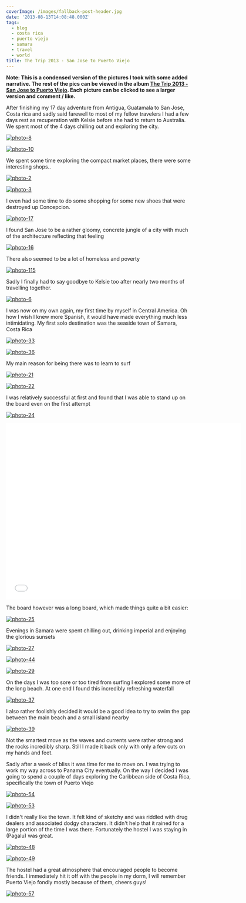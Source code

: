 ```yaml
---
coverImage: /images/fallback-post-header.jpg
date: '2013-08-13T14:08:48.000Z'
tags:
  - blog
  - costa rica
  - puerto viejo
  - samara
  - travel
  - world
title: The Trip 2013 - San Jose to Puerto Viejo
---
```


**Note: This is a condensed version of the pictures I took with some added narrative. The rest of the pics can be viewed in the album [The Trip 2013 - San Jose to Puerto Viejo](https://www.facebook.com/media/set/?set=a.10151813853231031.1073741843.593661030&type=1&l=0b304b75a9). Each picture can be clicked to see a larger version and comment / like.**

<!-- more -->

After finishing my 17 day adventure from Antigua, Guatamala to San Jose, Costa rica and sadly said farewell to most of my fellow travelers I had a few days rest as recuperation with Kelsie before she had to return to Australia. We spent most of the 4 days chilling out and exploring the city.

[![photo-8](/wp-content/uploads/2013/08/photo-812.jpg)](https://www.facebook.com/photo.php?fbid=10151813854751031&set=a.10151813853231031.1073741843.593661030&type=3&theater)

[![photo-10](/wp-content/uploads/2013/08/photo-1010.jpg)](https://www.facebook.com/photo.php?fbid=10151813855066031&set=a.10151813853231031.1073741843.593661030&type=3&theater)

We spent some time exploring the compact market places, there were some interesting shops..

[![photo-2](/wp-content/uploads/2013/08/photo-212.jpg)](https://www.facebook.com/photo.php?fbid=10151813853811031&set=a.10151813853231031.1073741843.593661030&type=3&theater)

[![photo-3](/wp-content/uploads/2013/08/photo-312.jpg)](https://www.facebook.com/photo.php?fbid=10151813853926031&set=a.10151813853231031.1073741843.593661030&type=3&theater)

I even had some time to do some shopping for some new shoes that were destroyed up Concepcion.

[![photo-17](/wp-content/uploads/2013/08/photo-172.jpg)](https://www.facebook.com/photo.php?fbid=10151813855606031&set=a.10151813853231031.1073741843.593661030&type=3&theater)

I found San Jose to be a rather gloomy, concrete jungle of a city with much of the architecture reflecting that feeling

[![photo-16](/wp-content/uploads/2013/08/photo-162.jpg)](https://www.facebook.com/photo.php?fbid=10151813855596031&set=a.10151813853231031.1073741843.593661030&type=3&theater)

There also seemed to be a lot of homeless and poverty

[![photo-115](/wp-content/uploads/2013/08/photo-115.jpg)](https://www.facebook.com/photo.php?fbid=10151813855341031&set=a.10151813853231031.1073741843.593661030&type=3&theater)

Sadly I finally had to say goodbye to Kelsie too after nearly two months of travelling together.

[![photo-6](/wp-content/uploads/2013/08/photo-612.jpg)](https://www.facebook.com/photo.php?fbid=10151813854341031&set=a.10151813853231031.1073741843.593661030&type=3&theater)

I was now on my own again, my first time by myself in Central America. Oh how I wish I knew more Spanish, it would have made everything much less intimidating. My first solo destination was the seaside town of Samara, Costa Rica

[![photo-33](/wp-content/uploads/2013/08/photo-332.jpg)](https://www.facebook.com/photo.php?fbid=10151813857936031&set=a.10151813853231031.1073741843.593661030&type=3&theater)

[![photo-36](/wp-content/uploads/2013/08/photo-362.jpg)](https://www.facebook.com/photo.php?fbid=10151813858241031&set=a.10151813853231031.1073741843.593661030&type=3&theater)

My main reason for being there was to learn to surf

[![photo-21](/wp-content/uploads/2013/08/photo-213.jpg)](https://www.facebook.com/photo.php?fbid=10151813856511031&set=a.10151813853231031.1073741843.593661030&type=3&theater)

[![photo-22](/wp-content/uploads/2013/08/photo-222.jpg)](https://www.facebook.com/photo.php?fbid=10151813856501031&set=a.10151813853231031.1073741843.593661030&type=3&theater)

I was relatively successful at first and found that I was able to stand up on the board even on the first attempt

[![photo-24](/wp-content/uploads/2013/08/photo-242.jpg)](https://www.facebook.com/photo.php?fbid=10151813856891031&set=a.10151813853231031.1073741843.593661030&type=3&theater)

<iframe width="640" height="480" src="//www.youtube.com/embed/bZDl5EPX2vQ" frameborder="0" allowfullscreen></iframe>

The board however was a long board, which made things quite a bit easier:

[![photo-25](/wp-content/uploads/2013/08/photo-252.jpg)](https://www.facebook.com/photo.php?fbid=10151813857001031&set=a.10151813853231031.1073741843.593661030&type=3&theater)

Evenings in Samara were spent chilling out, drinking imperial and enjoying the glorious sunsets

[![photo-27](/wp-content/uploads/2013/08/photo-272.jpg)](https://www.facebook.com/photo.php?fbid=10151813857131031&set=a.10151813853231031.1073741843.593661030&type=3&theater)

[![photo-44](/wp-content/uploads/2013/08/photo-442.jpg)](https://www.facebook.com/photo.php?fbid=10151813859226031&set=a.10151813853231031.1073741843.593661030&type=3&theater)

[![photo-29](/wp-content/uploads/2013/08/photo-292.jpg)](https://www.facebook.com/photo.php?fbid=10151813857476031&set=a.10151813853231031.1073741843.593661030&type=3&theater)

On the days I was too sore or too tired from surfing I explored some more of the long beach. At one end I found this incredibly refreshing waterfall

[![photo-37](/wp-content/uploads/2013/08/photo-372.jpg)](https://www.facebook.com/photo.php?fbid=10151813858651031&set=a.10151813853231031.1073741843.593661030&type=3&theater)

I also rather foolishly decided it would be a good idea to try to swim the gap between the main beach and a small island nearby

[![photo-39](/wp-content/uploads/2013/08/photo-392.jpg)](https://www.facebook.com/photo.php?fbid=10151813858721031&set=a.10151813853231031.1073741843.593661030&type=3&theater)

Not the smartest move as the waves and currents were rather strong and the rocks incredibly sharp. Still I made it back only with only a few cuts on my hands and feet.

Sadly after a week of bliss it was time for me to move on. I was trying to work my way across to Panama City eventually. On the way I decided I was going to spend a couple of days exploring the Caribbean side of Costa Rica, specifically the town of Puerto Viejo

[![photo-54](/wp-content/uploads/2013/08/photo-542.jpg)](https://www.facebook.com/photo.php?fbid=10151813860201031&set=a.10151813853231031.1073741843.593661030&type=3&theater)

[![photo-53](/wp-content/uploads/2013/08/photo-532.jpg)](https://www.facebook.com/photo.php?fbid=10151813860061031&set=a.10151813853231031.1073741843.593661030&type=3&theater)

I didn't really like the town. It felt kind of sketchy and was riddled with drug dealers and associated dodgy characters. It didn't help that it rained for a large portion of the time I was there. Fortunately the hostel I was staying in (Pagalu) was great.

[![photo-48](/wp-content/uploads/2013/08/photo-482.jpg)](https://www.facebook.com/photo.php?fbid=10151813859661031&set=a.10151813853231031.1073741843.593661030&type=3&theater)

[![photo-49](/wp-content/uploads/2013/08/photo-492.jpg)](https://www.facebook.com/photo.php?fbid=10151813859761031&set=a.10151813853231031.1073741843.593661030&type=3&theater)

The hostel had a great atmosphere that encouraged people to become friends. I immediately hit it off with the people in my dorm, I will remember Puerto Viejo fondly mostly because of them, cheers guys!

[![photo-57](/wp-content/uploads/2013/08/photo-572.jpg)](https://www.facebook.com/photo.php?fbid=10151813860426031&set=a.10151813853231031.1073741843.593661030&type=3&theater)
